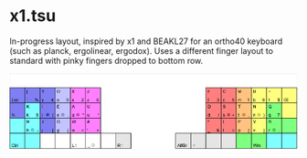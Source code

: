 # x1.tsu
In-progress layout, inspired by x1 and BEAKL27 for an ortho40 keyboard (such as planck, ergolinear, ergodox). Uses a different finger layout to standard with pinky fingers dropped to bottom row.

![layout](layout_latest.PNG)
